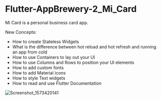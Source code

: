 # Flutter-AppBrewery-2_Mi_Card

Mi Card is a personal business card app.

New Concepts:
 - How to create Stateless Widgets
 - What is the difference between hot reload and hot refresh and running an app from cold
 - How to use Containers to lay out your UI
 - How to use Columns and Rows to position your UI elements
 - How to add custom fonts
 - How to add Material icons
 - How to style Text widgets
 - How to read and use Flutter Documentation

![Screenshot_1573420141](https://user-images.githubusercontent.com/42913303/68551537-91cacc80-0416-11ea-983c-1fab7ee6f6ef.png)
